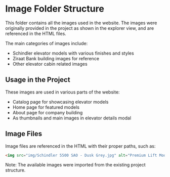 # Image Folder Structure

This folder contains all the images used in the website. The images were originally provided in the project as shown in the explorer view, and are referenced in the HTML files.

The main categories of images include:

- Schindler elevator models with various finishes and styles
- Ziraat Bank building images for reference
- Other elevator cabin related images

## Usage in the Project

These images are used in various parts of the website:
- Catalog page for showcasing elevator models
- Home page for featured models
- About page for company building
- As thumbnails and main images in elevator details modal

## Image Files

Image files are referenced in the HTML with their proper paths, such as:

```html
<img src="img/Schindler 5500 SAO - Dusk Grey.jpg" alt="Premium Lift Modeli" />
```

Note: The available images were imported from the existing project structure.
